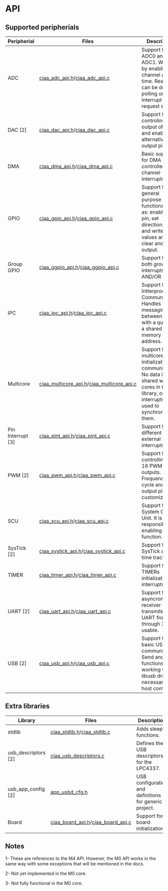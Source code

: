 # API

## Supported peripherials

| Peripherial | Files | Description |
| --- | --- | --- |
| ADC | [ciaa_adc_api.h]/[ciaa_adc_api.c] | Support for ADC0 and ADC1. Works by enabling one channel at a time. Reading can be done by polling or interrupt request service.
| DAC [2] | [ciaa_dac_api.h]/[ciaa_dac_api.c] | Support for controling output of DAC and enabling alternative output pin.
| DMA | [ciaa_dma_api.h]/[ciaa_dma_api.c] | Basic support for DMA controller and channel interrupts
| GPIO | [ciaa_gpio_api.h]/[ciaa_gpio_api.c] | Support for general purpose functions such as: enable GPIO pin, set direction, read and write values and set, clear and xor output.
| Group GPIO | [ciaa_ggpio_api.h]/[ciaa_ggpio_api.c] | Support for both group interrupts with AND/OR modes.
| IPC | [ciaa_ipc_api.h]/[ciaa_ipc_api.c] | Support for Intterprocessor Communication. Handles messaging between cores with a queue in a shared memory address.
| Multicore | [ciaa_multicore_api.h]/[ciaa_multicore_api.c] | Support for multicore initialization and communication. No data is shared within cores in this library, only interrupts are used to synchronize them.
| Pin Interrupt [3] | [ciaa_pint_api.h]/[ciaa_pint_api.c] | Support for 8 different external interrupts.
| PWM [2] | [ciaa_pwm_api.h]/[ciaa_pwm_api.c] | Support for controlling up to 16 PWM outputs. Frequency, duty cycle and output pins are customizable.
| SCU | [ciaa_scu_api.h]/[ciaa_scu_api.c] | Support for System Control Unit. It is responsible for enabling a pin function.
| SysTick [2] | [ciaa_systick_api.h]/[ciaa_systick_api.c] | Support for SysTick and time tracking.
| TIMER | [ciaa_timer_api.h]/[ciaa_timer_api.c] | Support for TIMERs initialization and interrupts.
| UART [2] | [ciaa_uart_api.h]/[ciaa_uart_api.c] | Support for asyncronous receiver transmiter. All UART from 0 through 3 are usable.
| USB [2] | [ciaa_usb_api.h]/[ciaa_usb_api.c] | Support for basic USB communication. Send and read functions working with libusb drivers necessary in host computer.

## Extra libraries

| Library | Files | Description |
| --- | --- | --- |
| stdlib | [ciaa_stdlib.h]/[ciaa_stdlib.c] | Adds sleep functions.
| usb_descriptors [2] | [ciaa_usb_descriptors.c] | Defines the USB descriptors for the LPC4337.
| usb_app_config [2] | [app_usbd_cfg.h] | USB configuration and definitions for generic project.
| Board | [ciaa_board_api.h]/[ciaa_board_api.c] | Support for board initialization.

## Notes

1- These are references to the M4 API. However, the M0 API works in the same way with some exceptions that will be mentioned in the docs.

2- Not yet implemented in the M0 core.

3- Not fully functional in the M0 core.

[ciaa_gpio_api.h]: ciaa_api/inc/ciaa_gpio_api.h
[ciaa_gpio_api.c]: ciaa_api/src/ciaa_gpio_api.c
[ciaa_adc_api.h]: ciaa_api/inc/ciaa_adc_api.h
[ciaa_adc_api.c]: ciaa_api/src/ciaa_adc_api.c
[ciaa_dac_api.h]: ciaa_api/inc/ciaa_dac_api.h
[ciaa_dac_api.c]: ciaa_api/src/ciaa_dac_api.c
[ciaa_pwm_api.h]: ciaa_api/inc/ciaa_pwm_api.h
[ciaa_pwm_api.c]: ciaa_api/src/ciaa_pwm_api.c
[ciaa_scu_api.h]: ciaa_api/inc/ciaa_scu_api.h
[ciaa_scu_api.c]: ciaa_api/src/ciaa_scu_api.c
[ciaa_systick_api.h]: ciaa_api/inc/ciaa_systick_api.h
[ciaa_systick_api.c]: ciaa_api/src/ciaa_systick_api.c
[ciaa_timer_api.h]: ciaa_api/inc/ciaa_timer_api.h
[ciaa_timer_api.c]: ciaa_api/src/ciaa_timer_api.c
[ciaa_stdlib.h]: ciaa_api/inc/ciaa_stdlib.h
[ciaa_stdlib.c]: ciaa_api/src/ciaa_stdlib.c
[ciaa_uart_api.h]: ciaa_api/inc/ciaa_uart_api.h
[ciaa_uart_api.c]: ciaa_api/src/ciaa_uart_api.c
[ciaa_usb_api.h]: ciaa_api/inc/ciaa_usb_api.h
[ciaa_usb_api.c]: ciaa_api/src/ciaa_usb_api.c
[ciaa_usb_descriptors.c]: ciaa_api/src/ciaa_usb_descriptors.c
[app_usbd_cfg.h]: ciaa_api/inc/app_usbd_cfg.h
[ciaa_multicore_api.h]: ciaa_api/inc/ciaa_multicore_api.h
[ciaa_multicore_api.c]: ciaa_api/src/ciaa_multicore_api.c
[ciaa_ipc_api.h]: ciaa_api/inc/ciaa_ipc_api.h
[ciaa_ipc_api.c]: ciaa_api/src/ciaa_ipc_api.c
[ciaa_board_api.h]: ciaa_api/inc/ciaa_board_api.h
[ciaa_board_api.c]: ciaa_api/src/ciaa_board_api.c
[ciaa_dma_api.h]: ciaa_api/inc/ciaa_dma_api.h
[ciaa_dma_api.c]: ciaa_api/src/ciaa_dma_api.c
[ciaa_pint_api.h]: ciaa_api/int/ciaa_pint_api.h
[ciaa_pint_api.c]: ciaa_api/src/ciaa_pint_api.c
[ciaa_ggpio_api.h]: ciaa_api/int/ciaa_ggpio_api.h
[ciaa_ggpio_api.c]: ciaa_api/src/ciaa_ggpio_api.c